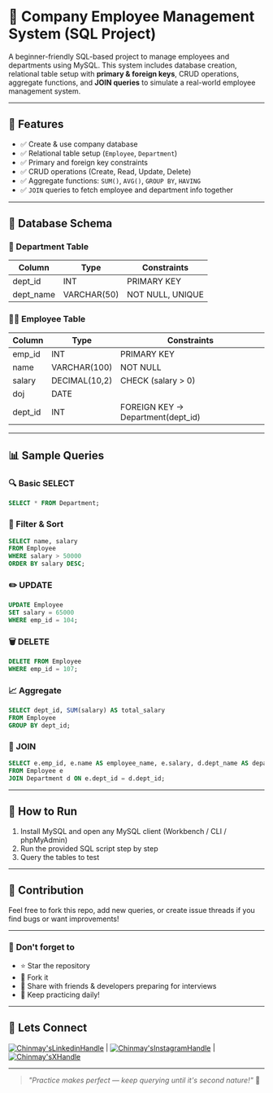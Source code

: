# 🏢 Company Employee Management System (SQL Project)

A beginner-friendly SQL-based project to manage employees and departments using MySQL. This system includes database creation, relational table setup with **primary & foreign keys**, CRUD operations, aggregate functions, and **JOIN queries** to simulate a real-world employee management system.

---

## 📌 Features

- ✅ Create & use company database
- ✅ Relational table setup (`Employee`, `Department`)
- ✅ Primary and foreign key constraints
- ✅ CRUD operations (Create, Read, Update, Delete)
- ✅ Aggregate functions: `SUM()`, `AVG()`, `GROUP BY`, `HAVING`
- ✅ `JOIN` queries to fetch employee and department info together

---

## 🧱 Database Schema

### 📂 Department Table

| Column    | Type        | Constraints      |
| --------- | ----------- | ---------------- |
| dept_id   | INT         | PRIMARY KEY      |
| dept_name | VARCHAR(50) | NOT NULL, UNIQUE |

### 👨‍💼 Employee Table

| Column  | Type          | Constraints                       |
| ------- | ------------- | --------------------------------- |
| emp_id  | INT           | PRIMARY KEY                       |
| name    | VARCHAR(100)  | NOT NULL                          |
| salary  | DECIMAL(10,2) | CHECK (salary > 0)                |
| doj     | DATE          |                                   |
| dept_id | INT           | FOREIGN KEY → Department(dept_id) |

---

## 📊 Sample Queries

### 🔍 Basic SELECT

```sql
SELECT * FROM Department;
```

### 🔎 Filter & Sort

```sql
SELECT name, salary
FROM Employee
WHERE salary > 50000
ORDER BY salary DESC;
```

### ✏️ UPDATE

```sql
UPDATE Employee
SET salary = 65000
WHERE emp_id = 104;
```

### 🗑️ DELETE

```sql
DELETE FROM Employee
WHERE emp_id = 107;
```

### 📈 Aggregate

```sql
SELECT dept_id, SUM(salary) AS total_salary
FROM Employee
GROUP BY dept_id;
```

### 🤝 JOIN

```sql
SELECT e.emp_id, e.name AS employee_name, e.salary, d.dept_name AS department_name
FROM Employee e
JOIN Department d ON e.dept_id = d.dept_id;
```

---

## 📂 How to Run

1. Install MySQL and open any MySQL client (Workbench / CLI / phpMyAdmin)
2. Run the provided SQL script step by step
3. Query the tables to test

---

## 📣 Contribution

Feel free to fork this repo, add new queries, or create issue threads if you find bugs or want improvements!

---

### 🌟 **Don't forget to**

- ⭐ Star the repository
- 🍴 Fork it
- 📢 Share with friends & developers preparing for interviews
- 🔁 Keep practicing daily!

---

## 📩 Lets Connect

<a href="https://www.linkedin.com/in/chinmay-sharad-kaitade/" target="blank"><img align="center" src="https://img.shields.io/badge/linkedin-%230077B5.svg?style=for-the-badge&logo=linkedin&logoColor=white" alt="Chinmay'sLinkedinHandle" title="LinkedIn"/></a> | <a href="https://www.instagram.com/chinmaykaitade_hunter/" target="blank"><img align="center" src="https://img.shields.io/badge/Instagram-%23E4405F.svg?style=for-the-badge&logo=Instagram&logoColor=white" alt="Chinmay'sInstagramHandle" title="Instagram"/></a> | <a href="https://x.com/chinmaydotcom" target="blank"><img align="center" src="https://img.shields.io/badge/X-%23000000.svg?style=for-the-badge&logo=X&logoColor=white" alt="Chinmay'sXHandle" title="X"/></a>

---

> _"Practice makes perfect — keep querying until it's second nature!"_ 💪
